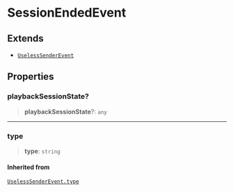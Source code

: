 # SessionEndedEvent

## Extends

- [`UselessSenderEvent`](reference/interfaces/UselessSenderEvent.md)

## Properties

### playbackSessionState?

> **playbackSessionState**?: `any`

***

### type

> **type**: `string`

#### Inherited from

[`UselessSenderEvent.type`](reference/interfaces/UselessSenderEvent.md#type)
